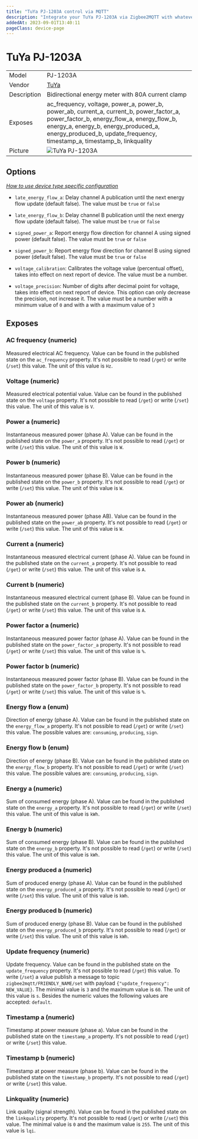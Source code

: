 ```yaml
---
title: "TuYa PJ-1203A control via MQTT"
description: "Integrate your TuYa PJ-1203A via Zigbee2MQTT with whatever smart home infrastructure you are using without the vendor's bridge or gateway."
addedAt: 2023-09-01T13:40:11
pageClass: device-page
---
```


<!-- !!!! -->
<!-- ATTENTION: This file is auto-generated through docgen! -->
<!-- You can only edit the "Notes"-Section between the two comment lines "Notes BEGIN" and "Notes END". -->
<!-- Do not use h1 or h2 heading within "## Notes"-Section. -->
<!-- !!!! -->

# TuYa PJ-1203A

|     |     |
|-----|-----|
| Model | PJ-1203A  |
| Vendor  | [TuYa](/supported-devices/#v=TuYa)  |
| Description | Bidirectional energy meter with 80A current clamp |
| Exposes | ac_frequency, voltage, power_a, power_b, power_ab, current_a, current_b, power_factor_a, power_factor_b, energy_flow_a, energy_flow_b, energy_a, energy_b, energy_produced_a, energy_produced_b, update_frequency, timestamp_a, timestamp_b, linkquality |
| Picture | ![TuYa PJ-1203A](https://www.zigbee2mqtt.io/images/devices/PJ-1203A.png) |


<!-- Notes BEGIN: You can edit here. Add "## Notes" headline if not already present. -->


<!-- Notes END: Do not edit below this line -->



## Options
*[How to use device type specific configuration](../guide/configuration/devices-groups.md#specific-device-options)*

* `late_energy_flow_a`: Delay channel A publication until the next energy flow update (default false). The value must be `true` or `false`

* `late_energy_flow_b`: Delay channel B publication until the next energy flow update (default false). The value must be `true` or `false`

* `signed_power_a`: Report energy flow direction for channel A using signed power (default false). The value must be `true` or `false`

* `signed_power_b`: Report energy flow direction for channel B using signed power (default false). The value must be `true` or `false`

* `voltage_calibration`: Calibrates the voltage value (percentual offset), takes into effect on next report of device. The value must be a number.

* `voltage_precision`: Number of digits after decimal point for voltage, takes into effect on next report of device. This option can only decrease the precision, not increase it. The value must be a number with a minimum value of `0` and with a with a maximum value of `3`


## Exposes

### AC frequency (numeric)
Measured electrical AC frequency.
Value can be found in the published state on the `ac_frequency` property.
It's not possible to read (`/get`) or write (`/set`) this value.
The unit of this value is `Hz`.

### Voltage (numeric)
Measured electrical potential value.
Value can be found in the published state on the `voltage` property.
It's not possible to read (`/get`) or write (`/set`) this value.
The unit of this value is `V`.

### Power a (numeric)
Instantaneous measured power (phase A).
Value can be found in the published state on the `power_a` property.
It's not possible to read (`/get`) or write (`/set`) this value.
The unit of this value is `W`.

### Power b (numeric)
Instantaneous measured power (phase B).
Value can be found in the published state on the `power_b` property.
It's not possible to read (`/get`) or write (`/set`) this value.
The unit of this value is `W`.

### Power ab (numeric)
Instantaneous measured power (phase AB).
Value can be found in the published state on the `power_ab` property.
It's not possible to read (`/get`) or write (`/set`) this value.
The unit of this value is `W`.

### Current a (numeric)
Instantaneous measured electrical current (phase A).
Value can be found in the published state on the `current_a` property.
It's not possible to read (`/get`) or write (`/set`) this value.
The unit of this value is `A`.

### Current b (numeric)
Instantaneous measured electrical current (phase B).
Value can be found in the published state on the `current_b` property.
It's not possible to read (`/get`) or write (`/set`) this value.
The unit of this value is `A`.

### Power factor a (numeric)
Instantaneous measured power factor (phase A).
Value can be found in the published state on the `power_factor_a` property.
It's not possible to read (`/get`) or write (`/set`) this value.
The unit of this value is `%`.

### Power factor b (numeric)
Instantaneous measured power factor (phase B).
Value can be found in the published state on the `power_factor_b` property.
It's not possible to read (`/get`) or write (`/set`) this value.
The unit of this value is `%`.

### Energy flow a (enum)
Direction of energy (phase A).
Value can be found in the published state on the `energy_flow_a` property.
It's not possible to read (`/get`) or write (`/set`) this value.
The possible values are: `consuming`, `producing`, `sign`.

### Energy flow b (enum)
Direction of energy (phase B).
Value can be found in the published state on the `energy_flow_b` property.
It's not possible to read (`/get`) or write (`/set`) this value.
The possible values are: `consuming`, `producing`, `sign`.

### Energy a (numeric)
Sum of consumed energy (phase A).
Value can be found in the published state on the `energy_a` property.
It's not possible to read (`/get`) or write (`/set`) this value.
The unit of this value is `kWh`.

### Energy b (numeric)
Sum of consumed energy (phase B).
Value can be found in the published state on the `energy_b` property.
It's not possible to read (`/get`) or write (`/set`) this value.
The unit of this value is `kWh`.

### Energy produced a (numeric)
Sum of produced energy (phase A).
Value can be found in the published state on the `energy_produced_a` property.
It's not possible to read (`/get`) or write (`/set`) this value.
The unit of this value is `kWh`.

### Energy produced b (numeric)
Sum of produced energy (phase B).
Value can be found in the published state on the `energy_produced_b` property.
It's not possible to read (`/get`) or write (`/set`) this value.
The unit of this value is `kWh`.

### Update frequency (numeric)
Update frequency.
Value can be found in the published state on the `update_frequency` property.
It's not possible to read (`/get`) this value.
To write (`/set`) a value publish a message to topic `zigbee2mqtt/FRIENDLY_NAME/set` with payload `{"update_frequency": NEW_VALUE}`.
The minimal value is `3` and the maximum value is `60`.
The unit of this value is `s`.
Besides the numeric values the following values are accepted: `default`.

### Timestamp a (numeric)
Timestamp at power measure (phase a).
Value can be found in the published state on the `timestamp_a` property.
It's not possible to read (`/get`) or write (`/set`) this value.

### Timestamp b (numeric)
Timestamp at power measure (phase b).
Value can be found in the published state on the `timestamp_b` property.
It's not possible to read (`/get`) or write (`/set`) this value.

### Linkquality (numeric)
Link quality (signal strength).
Value can be found in the published state on the `linkquality` property.
It's not possible to read (`/get`) or write (`/set`) this value.
The minimal value is `0` and the maximum value is `255`.
The unit of this value is `lqi`.


